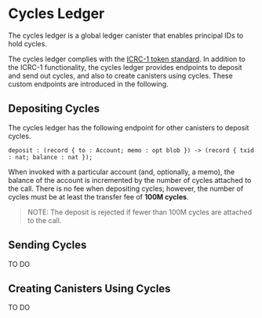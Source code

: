 # Cycles Ledger

The cycles ledger is a global ledger canister that enables principal IDs to hold cycles.

The cycles ledger complies with the [ICRC-1 token standard](https://github.com/dfinity/ICRC-1/tree/main/standards/ICRC-1).
In addition to the ICRC-1 functionality, the cycles ledger provides endpoints to deposit and send out cycles, and also
to create canisters using cycles. These custom endpoints are introduced in the following.

## Depositing Cycles

The cycles ledger has the following endpoint for other canisters to deposit cycles.

```
deposit : (record { to : Account; memo : opt blob }) -> (record { txid : nat; balance : nat });
```

When invoked with a particular account (and, optionally, a memo), the balance of the account is incremented by the
number of cycles attached to the call. There is no fee when depositing cycles; however, the number of cycles
must be at least the transfer fee of **100M cycles**.

> NOTE: The deposit is rejected if fewer than 100M cycles are attached to the call.

 


## Sending Cycles

TO DO

## Creating Canisters Using Cycles

TO DO